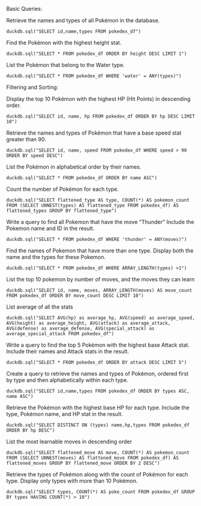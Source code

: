 Basic Queries:

Retrieve the names and types of all Pokémon in the database.
```
duckdb.sql("SELECT id,name,types FROM pokedex_df")
```
Find the Pokémon with the highest height stat.
```
duckdb.sql("SELECT * FROM pokedex_df ORDER BY height DESC LIMIT 1")
```

List the Pokémon that belong to the Water type.
```
duckdb.sql("SELECT * FROM pokedex_df WHERE 'water' = ANY(types)")
```

Filtering and Sorting:

Display the top 10 Pokémon with the highest HP (Hit Points) in descending order.
```
duckdb.sql("SELECT id, name, hp FROM pokedex_df ORDER BY hp DESC LIMIT 10")
```
Retrieve the names and types of Pokémon that have a base speed stat greater than 90.
```
duckdb.sql("SELECT id, name, speed FROM pokedex_df WHERE speed > 90 ORDER BY speed DESC")
```

List the Pokémon in alphabetical order by their names.
```
duckdb.sql("SELECT * FROM pokedex_df ORDER BY name ASC")
```

Count the number of Pokémon for each type.
```
duckdb.sql("SELECT flattened_type AS type, COUNT(*) AS pokemon_count FROM (SELECT UNNEST(types) AS flattened_type FROM pokedex_df) AS flattened_types GROUP BY flattened_type")
```

Write a query to find all Pokemon that have the move "Thunder" Include the Pokemon name and ID in the result.
```
duckdb.sql("SELECT * FROM pokedex_df WHERE 'thunder' = ANY(moves)")
```

Find the names of Pokemon that have more than one type. Display both the name and the types for these Pokemon.
```
duckdb.sql("SELECT * FROM pokedex_df WHERE ARRAY_LENGTH(types) >1")
```

List the top 10 pokemon by number of moves, and the moves they can learn
```
duckdb.sql("SELECT id, name, moves, ARRAY_LENGTH(moves) AS move_count FROM pokedex_df ORDER BY move_count DESC LIMIT 10")
```

List average of all the stats 
```
duckdb.sql("SELECT AVG(hp) as average_hp, AVG(speed) as average_speed, AVG(height) as average_height, AVG(attack) as average_attack, AVG(defense) as average_defense, AVG(special_attack) as average_special_attack FROM pokedex_df")
```

Write a query to find the top 5 Pokémon with the highest base Attack stat. Include their names and Attack stats in the result.
```
duckdb.sql("SELECT * FROM pokedex_df ORDER BY attack DESC LIMIT 5")
```

Create a query to retrieve the names and types of Pokémon, ordered first by type and then alphabetically within each type.
```
duckdb.sql("SELECT id,name,types FROM pokedex_df ORDER BY types ASC, name ASC")
```

Retrieve the Pokémon with the highest base HP for each type. Include the type, Pokémon name, and HP stat in the result.
```
duckdb.sql("SELECT DISTINCT ON (types) name,hp,types FROM pokedex_df ORDER BY hp DESC")
```

List the most learnable moves in descending order
```
duckdb.sql("SELECT flattened_move AS move, COUNT(*) AS pokemon_count FROM (SELECT UNNEST(moves) AS flattened_move FROM pokedex_df) AS flattened_moves GROUP BY flattened_move ORDER BY 2 DESC")
```

Retrieve the types of Pokémon along with the count of Pokémon for each type. Display only types with more than 10 Pokémon.
```
duckdb.sql("SELECT types, COUNT(*) AS poke_count FROM pokedex_df GROUP BY types HAVING COUNT(*) > 10")
```


